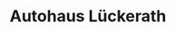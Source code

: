 ---
title: "Autohaus Lückerath"
url: /euskirchen/autohaus-lueckerath-kommerner-strasse/
shop: Autohaus
---